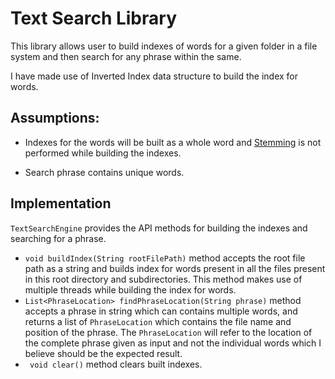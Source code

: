 # Text Search Library

This library allows user to build indexes of words for a given folder in a file system and then search for any phrase within the same.

I have made use of Inverted Index data structure to build the index for words. 

## Assumptions:

- Indexes for the words will be built as a whole word and [Stemming](https://en.wikipedia.org/wiki/Stemming) is not performed while building the indexes.

- Search phrase contains unique words.

## Implementation

`TextSearchEngine` provides the API methods for building the indexes and searching for a phrase.

- `void buildIndex(String rootFilePath)` method accepts the root file path as a string and builds index for words present in all the files present in this root directory and subdirectories. This method makes use of multiple threads while building the index for words.
- `List<PhraseLocation> findPhraseLocation(String phrase)` method accepts a phrase in string which can contains multiple words, and returns a list of `PhraseLocation` which contains the file name and position of the phrase. The `PhraseLocation` will refer to the location of the complete phrase given as input and not the individual words which I believe should be the expected result.
- ` void clear()` method clears built indexes.